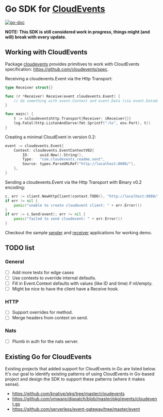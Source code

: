 # Go SDK for [CloudEvents](https://github.com/cloudevents/spec)

[![go-doc](https://godoc.org/github.com/cloudevents/sdk-go?status.svg)](https://godoc.org/github.com/cloudevents/sdk-go)

**NOTE: This SDK is still considered work in progress, things might (and will) 
break with every update.**

## Working with CloudEvents
Package [cloudevents](./pkg/cloudevents) provides primitives to work with 
CloudEvents specification: https://github.com/cloudevents/spec.

Receiving a cloudevents.Event via the Http Transport:

```go
type Receiver struct{}

func (r *Receiver) Receive(event cloudevents.Event) {
	// do something with event.Context and event.Data (via event.DataAs(foo) 
}

func main() {
	t := &cloudeventshttp.Transport{Receiver: &Receiver{}}
	log.Fatal(http.ListenAndServe(fmt.Sprintf(":%s", env.Port), t))
}
```

Creating a minimal CloudEvent in version 0.2:

```go
event := cloudevents.Event{
    Context: cloudevents.EventContextV02{
        ID:     uuid.New().String(),
        Type:   "com.cloudevents.readme.sent",
        Source: types.ParseURLRef("http://localhost:8080/"),
    },
}
```

Sending a cloudevents.Event via the Http Transport with Binary v0.2 encoding:

```go
c, err := client.NewHttpClient(context.TODO(), "http://localhost:8080/", cloudeventshttp.BinaryV02)
if err != nil {
	panic("unable to create cloudevent client: " + err.Error())
}
if err := c.Send(event); err != nil {
	panic("failed to send cloudevent: " + err.Error())
}
```

Checkout the sample [sender](./cmd/samples/sender) and 
[receiver](./cmd/samples/receiver) applications for working demo. 

## TODO list

### General 

- [ ] Add more tests for edge cases
- [ ] Use contexts to override internal defaults.
- [ ] Fill in Event.Context defaults with values (like ID and time) if 
      nil/empty.
- [ ] Might be nice to have the client have a Receive hook.

### HTTP
- [ ] Support overrides for method.
- [ ] Merge headers from context on send.

### Nats
- [ ] Plumb in auth for the nats server.

## Existing Go for CloudEvents

Existing projects that added support for CloudEvents in Go are listed below. 
It's our goal to identify existing patterns of using CloudEvents in Go-based 
project and design the SDK to support these patterns (where it makes sense).
- https://github.com/knative/pkg/tree/master/cloudevents
- https://github.com/vmware/dispatch/blob/master/pkg/events/cloudevent.go
- https://github.com/serverless/event-gateway/tree/master/event
